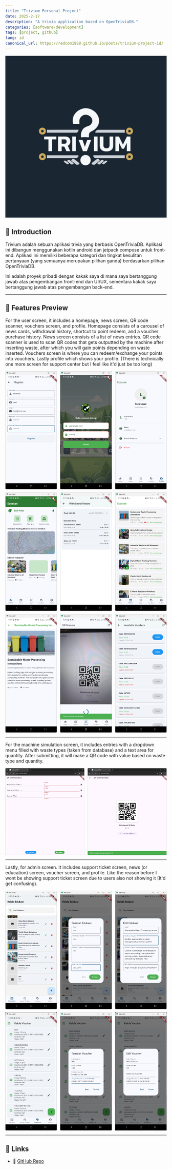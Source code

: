 ```yaml
---
title: "Trivium Personal Project"
date: 2025-2-17
description: "A trivia application based on OpenTriviaDB."
categories: [software-development]
tags: [project, github]
lang: id
canonical_url: https://redcom1988.github.io/posts/trivium-project-id/
---
```


<div>
  <img src="/assets/img/trivium/logo.png" alt="Logo" />
</div>

## 🚀 Introduction

Trivium adalah sebuah aplikasi trivia yang berbasis OpenTriviaDB. Aplikasi ini dibangun menggunakan kotlin android dan jetpack compose untuk front-end. Aplikasi ini memiliki beberapa kategori dan tingkat kesulitan pertanyaan (yang semuanya merupakan pilihan ganda) berdasarkan pilihan OpenTriviaDB.

Ini adalah proyek pribadi dengan kakak saya di mana saya bertanggung jawab atas pengembangan front-end dan UI/UX, sementara kakak saya bertanggung jawab atas pengembangan back-end.

---

## 📸 Features Preview

For the user screen, it includes a homepage, news screen, QR code scanner, vouchers screen, and profile. Homepage consists of a carousel of news cards, withdrawal history, shortcut to point redeem, and a voucher purchase history. News screen consists of a list of news entries. QR code scanner is used to scan QR codes that gets outputted by the machine after inserting waste, after which you will gain points depending on waste inserted. Vouchers screen is where you can redeem/exchange your points into vouchers. Lastly profile which shows your profile. (There is technically one more screen for support center but I feel like it'd just be too long)

<div style="display: grid; grid-template-columns: repeat(3, 1fr); gap: 10px;">
  <img src="/assets/img/ecoscan/user-register.png" alt="Feature 1" />
  <img src="/assets/img/ecoscan/user-login.png" alt="Feature 2" />
  <img src="/assets/img/ecoscan/user-profile.png" alt="Feature 3" />
  <img src="/assets/img/ecoscan/user-homepage.png" alt="Feature 4" />
  <img src="/assets/img/ecoscan/user-withdrawal-history.png" alt="Feature 5" />
  <img src="/assets/img/ecoscan/user-news.png" alt="Feature 6" />
  <img src="/assets/img/ecoscan/user-news-detail.png" alt="Feature 7" />
  <img src="/assets/img/ecoscan/user-qrscan.png" alt="Feature 8" />
  <img src="/assets/img/ecoscan/user-voucher-buy.png" alt="Feature 9" />
</div>

---

For the machine simulation screen, it includes entries with a dropdown menu filled with waste types (taken from database) and a text area for quantity. After submitting, it will make a QR code with value based on waste type and quantity.

<div style="display: grid; grid-template-columns: 1fr 1fr; gap: 10px;">
  <img src="/assets/img/ecoscan/machine-input.png" alt="Before" />
  <img src="/assets/img/ecoscan/machine-output.png" alt="After" />
</div>

---

Lastly, for admin screen. It includes support ticket screen, news (or education) screen, voucher screen, and profile. Like the reason before I wont be showing support ticket screen due to users also not showing it (It'd get confusing).

<div style="display: grid; grid-template-columns: repeat(3, 1fr); gap: 10px;">
  <img src="/assets/img/ecoscan/admin-education.png" alt="UI 1" />
  <img src="/assets/img/ecoscan/admin-education-add.png" alt="UI 2" />
  <img src="/assets/img/ecoscan/admin-education-edit.png" alt="UI 3" />
  <img src="/assets/img/ecoscan/admin-voucher.png" alt="UI 4" />
  <img src="/assets/img/ecoscan/admin-voucher-add.png" alt="UI 5" />
  <img src="/assets/img/ecoscan/admin-voucher-edit.png" alt="UI 6" />
</div>

---

## 📎 Links
- 🔗 [GitHub Repo](https://github.com/achmadss/trivium)

